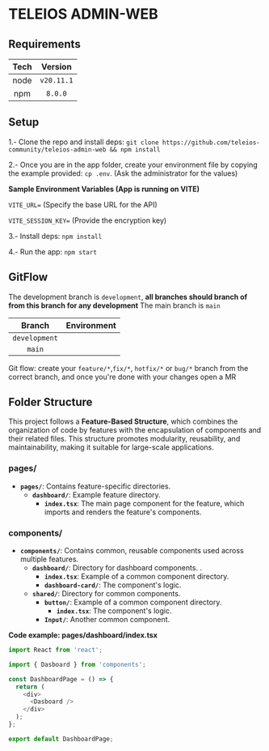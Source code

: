 # TELEIOS ADMIN-WEB

## Requirements

| Tech |  Version   |
| :--: | :--------: |
| node | `v20.11.1` |
| npm  |  `8.0.0`   |

## Setup

1.- Clone the repo and install deps: `git clone https://github.com/teleios-community/teleios-admin-web && npm install`

2.- Once you are in the app folder, create your environment file by copying the example provided: `cp .env`.
(Ask the administrator for the values)

**Sample Environment Variables (App is running on VITE)**

`VITE_URL=` (Specify the base URL for the API)

`VITE_SESSION_KEY=` (Provide the encryption key)

3.- Install deps: `npm install`

4.- Run the app: `npm start`

## GitFlow

The development branch is `development`, **all branches should branch of from this branch for any development** The main branch is `main`

|    Branch     | Environment |
| :-----------: | :---------: |
| `development` |             |
|    `main`     |             |

Git flow: create your `feature/*`,`fix/*`, `hotfix/*` or `bug/*` branch from the correct branch, and once you're done with your changes open a MR

## Folder Structure

This project follows a **Feature-Based Structure**, which combines the organization of code by features with the encapsulation of components and their related files. This structure promotes modularity, reusability, and maintainability, making it suitable for large-scale applications.

### pages/

- **`pages/`**: Contains feature-specific directories.
  - **`dashboard/`**: Example feature directory.
    - **`index.tsx`**: The main page component for the feature, which imports and renders the feature's components.

### components/

- **`components/`**: Contains common, reusable components used across multiple features.
  - **`dashboard/`**: Directory for dashboard components. .
    - **`index.tsx`**: Example of a common component directory.
    - **`dashboard-card/`**: The component's logic.
  - **`shared/`**: Directory for common components.
    - **`button/`**: Example of a common component directory.
      - **`index.tsx`**: The component's logic.
    - **`Input/`**: Another common component.

**Code example: pages/dashboard/index.tsx**

```js
import React from 'react';

import { Dasboard } from 'components';

const DashboardPage = () => {
  return (
    <div>
      <Dasboard />
    </div>
  );
};

export default DashboardPage;
```
